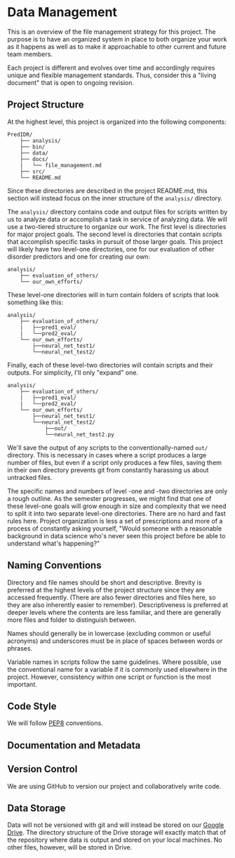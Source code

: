 # Data Management

This is an overview of the file management strategy for this project.  The purpose is to have an organized system in place to both organize your work as it happens as well as to make it approachable to other current and future team members.

Each project is different and evolves over time and accordingly requires unique and flexible management standards. Thus, consider this a "living document" that is open to ongoing revision.

## Project Structure

At the highest level, this project is organized into the following components:

```
PredIDR/
	├── analysis/
	├── bin/
	├── data/
	├── docs/
	|   └── file_management.md
	├── src/
	└── README.md
```

Since these directories are described in the project README.md, this section will instead focus on the inner structure of the `analysis/` directory.

The `analysis/` directory contains code and output files for scripts written by us to analyze data or accomplish a task in service of analyzing data. We will use a two-tiered structure to organize our work. The first level is directories for major project goals. The second level is directories that contain scripts that accomplish specific tasks in pursuit of those larger goals. This project will likely have two level-one directories, one for our evaluation of other disorder predictors and one for creating our own:

```
analysis/
	├── evaluation_of_others/
	└── our_own_efforts/
```

These level-one directories will in turn contain folders of scripts that look something like this:


```
analysis/
	├── evaluation_of_others/
	|	├──pred1_eval/
	|	└──pred2_eval/
	└── our_own_efforts/
	 	├──neural_net_test1/
	 	└──neural_net_test2/
```

Finally, each of these level-two directories will contain scripts and their outputs. For simplicity, I'll only "expand" one.


```
analysis/
	├── evaluation_of_others/
	|	├──pred1_eval/
	|	└──pred2_eval/
	└── our_own_efforts/
	 	├──neural_net_test1/
	 	└──neural_net_test2/
	 	 	├──out/
	 	 	└──neural_net_test2.py
```

We'll save the output of any scripts to the conventionally-named `out/` directory. This is necessary in cases where a script produces a large number of files, but even if a script only produces a few files, saving them in their own directory prevents git from constantly harassing us about untracked files.

The specific names and numbers of level -one and -two directories are only a rough outline. As the semester progresses, we might find that one of these level-one goals will grow enough in size and complexity that we need to split it into two separate level-one directories. There are no hard and fast rules here. Project organization is less a set of prescriptions and more of a process of constantly asking yourself, "Would someone with a reasonable background in data science who's never seen this project before be able to understand what's happening?"

## Naming Conventions

Directory and file names should be short and descriptive. Brevity is preferred at the highest levels of the project structure since they are accessed frequently. (There are also fewer directories and files here, so they are also inherently easier to remember). Descriptiveness is preferred at deeper levels where the contents are less familiar, and there are generally more files and folder to distinguish between.

Names should generally be in lowercase (excluding common or useful acronyms) and underscores must be in place of spaces between words or phrases.

Variable names in scripts follow the same guidelines. Where possible, use the conventional name for a variable if it is commonly used elsewhere in the project. However, consistency within one script or function is the most important.

## Code Style

We will follow [PEP8](https://www.python.org/dev/peps/pep-0008/) conventions.

## Documentation and Metadata

## Version Control

We are using GitHub to version our project and collaboratively write code.

## Data Storage

Data will not be versioned with git and will instead be stored on our [Google Drive](https://drive.google.com/drive/folders/1h2HrEapw4jll0k-yVxKWsmqtmQxOabCZ?usp=sharing). The directory structure of the Drive storage will exactly match that of the repository where data is output and stored on your local machines. No other files, however, will be stored in Drive.
